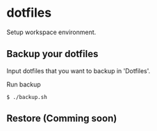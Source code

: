 # dotfiles
Setup workspace environment.

## Backup your dotfiles
Input dotfiles that you want to backup in 'Dotfiles'.

Run backup

`
	$ ./backup.sh
`

## Restore (Comming soon)